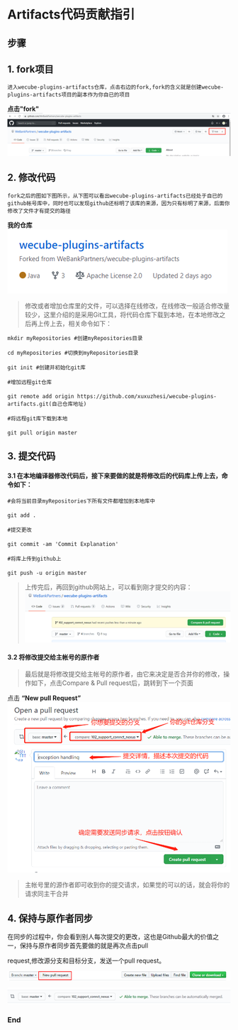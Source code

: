 # Artifacts代码贡献指引

## 步骤
## 1. fork项目

	进入wecube-plugins-artifacts仓库，点击右边的fork,fork的含义就是创建wecube-plugins-artifacts项目的副本作为你自已的项目
**点击"fork"**
![commit_fork](images/commit_fork.png)

## 2. 修改代码

	fork之后的图如下图所示，从下图可以看出wecube-plugins-artifacts已经处于自已的github帐号库中，同时也可以发现github还标明了该库的来源，因为只有标明了来源，后面你修改了文件才有提交的路径

**我的仓库**
![commit_my_repositories](images/commit_my_repositories.png)
	

>修改或者增加仓库里的文件，可以选择在线修改，在线修改一般适合修改量较少，这里介绍的是采用Git工具，将代码仓库下载到本地，在本地修改之后再上传上去，相关命令如下：
	
    mkdir myRepositories #创建myRepositories目录
	
    cd myRepositories #切换到myRepositories目录
	
    git init #创建并初始化git库
	
    #增加远程git仓库
	
    git remote add origin https://github.com/xuxuzhesi/wecube-plugins-artifacts.git(自己仓库地址) 
	
    #将远程git库下载到本地
	
    git pull origin master
	
## 3. 提交代码
#### 3.1 在本地编译器修改代码后，接下来要做的就是将修改后的代码库上传上去，命令如下：
	
	#会将当前目录myRepositories下所有文件都增加到本地库中
	
	git add .
	
	#提交更改
	
	git commit -am 'Commit Explanation'
	
	#将库上传到github上
	
	git push -u origin master
	
> 上传完后，再回到github网站上，可以看到刚才提交的内容：
![commit_commit](images/commit_commit.png)

#### 3.2 将修改提交给主帐号的原作者
>最后就是将修改提交给主帐号的原作者，由它来决定是否合并你的修改，操作如下，点击Compare & Pull request后，跳转到下一个页面	

点击 **“New pull Request”**
![commit_new_pull_request](images/commit_new_pull_request.png)
	
>主帐号里的源作者即可收到你的提交请求，如果觉的可以的话，就会将你的请求同主干合并

## 4. 保持与原作者同步
在同步的过程中，你会看到别人每次提交的更改，这也是Github最大的价值之一，保持与原作者同步首先要做的就是再次点击pull
	
request,修改源分支和目标分支，发送一个pull request。
	
![commit_new_pull_request_3](images/commit_new_pull_request_3.png)
	
![commit_new_pull_request_2](images/commit_new_pull_request_2.png)
	

	
	
### End
